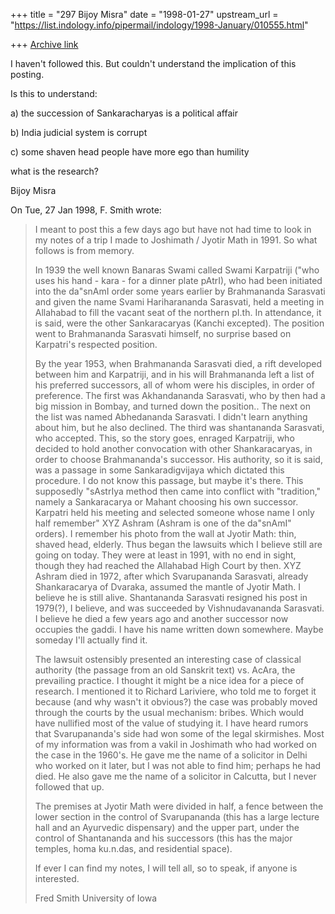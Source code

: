 +++
title = "297 Bijoy Misra"
date = "1998-01-27"
upstream_url = "https://list.indology.info/pipermail/indology/1998-January/010555.html"

+++
[Archive link](https://list.indology.info/pipermail/indology/1998-January/010555.html)

I haven't followed this.  But couldn't understand the implication
of this posting.

Is this to understand:

a) the succession of Sankaracharyas is a political affair

b) India judicial system is corrupt

c) some shaven head people have more ego than humility

what is the research?

Bijoy Misra


On Tue, 27 Jan 1998, F. Smith wrote:

> I meant to post this a few days ago but have not had time to look in my
> notes of a trip I made to Joshimath / Jyotir Math in 1991. So what follows
> is from memory.
>
> In 1939 the well known Banaras Swami called Swami Karpatriji ("who uses
> his hand - kara - for a dinner plate pAtrI), who had been initiated into
> the da"snAmI order some years earlier by Brahmananda Sarasvati and given
> the name Svami Hariharananda Sarasvati, held a meeting in Allahabad to
> fill the vacant seat of the northern pI.th. In attendance, it is said,
> were the other Sankaracaryas (Kanchi excepted). The position went to
> Brahmananda Sarasvati himself, no surprise based on Karpatri's respected
> position.
>
> By the year 1953, when Brahmananda Sarasvati died, a rift developed
> between him and Karpatriji, and in his will Brahmananda left a list of his
> preferred successors, all of whom were his disciples, in order of
> preference. The first was Akhandananda Sarasvati, who by then had a big
> mission in Bombay, and turned down the position.. The next on the list was
> named Abhedananda Sarasvati. I didn't learn anything about him, but he
> also declined. The third was shantananda Sarasvati, who accepted. This, so
> the story goes, enraged Karpatriji, who decided to hold another
> convocation with other Shankaracaryas, in order to choose Brahmananda's
> successor. His authority, so it is said, was a passage in some
> Sankaradigvijaya which dictated this procedure. I do not know this
> passage, but maybe it's there. This supposedly "sAstrIya method then came
> into conflict with "tradition," namely a Sankaracarya or Mahant choosing
> his own successor. Karpatri held his meeting and selected someone whose
> name I only half remember" XYZ Ashram (Ashram is one of the da"snAmI"
> orders). I remember his photo from the wall at Jyotir Math: thin, shaved
> head, elderly. Thus began the lawsuits which I believe still are going on
> today. They were at least in 1991, with no end in sight, though they had
> reached the Allahabad High Court by then. XYZ Ashram died in 1972, after
> which Svarupananda Sarasvati, already Shankaracarya of Dvaraka, assumed
> the mantle of Jyotir Math. I believe he is still alive. Shantananda
> Sarasvati resigned his post in 1979(?), I believe, and was succeeded by
> Vishnudavananda Sarasvati. I believe he died a few years ago and another
> successor now occupies the gaddi. I have his name written down somewhere.
> Maybe someday I'll actually find it.
>
> The lawsuit ostensibly presented an interesting case of classical
> authority (the passage from an old Sanskrit text) vs. AcAra, the
> prevailing practice. I thought it might be a nice idea for a piece of
> research. I mentioned it to Richard Lariviere, who told me to forget it
> because (and why wasn't it obvious?) the case was probably moved through
> the courts by the usual mechanism: bribes. Which would have nullified
> most of the value of studying it. I have heard rumors that Svarupananda's
> side had won some of the legal skirmishes. Most of my information was from
> a vakil in Joshimath who had worked on the case in the 1960's. He gave me
> the name of a solicitor in Delhi who worked on it later, but I was not
> able to find him; perhaps he had died. He also gave me the name of a
> solicitor in Calcutta, but I never followed that up.
>
> The premises at Jyotir Math were divided in half, a fence between the
> lower section in the control of Svarupananda (this has a large lecture
> hall and an Ayurvedic dispensary) and the upper part, under the control of
> Shantananda and his successors (this has the major temples, homa ku.n.das,
> and residential space).
>
> If ever I can find my notes, I will tell all, so to speak, if anyone is
> interested.
>
> Fred Smith
> University of Iowa
>



